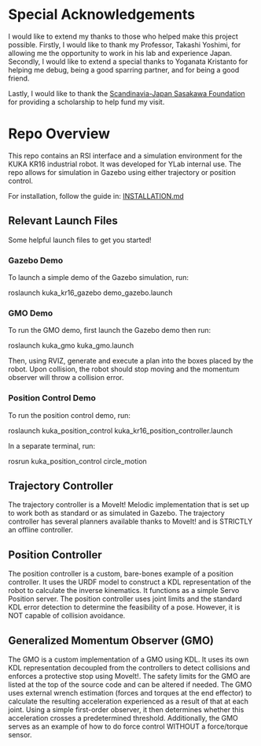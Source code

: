 # Special Acknowledgements
I would like to extend my thanks to those who helped make this project possible. Firstly, I would like to thank my Professor, Takashi Yoshimi, for allowing me the opportunity to work in his lab and experience Japan. Secondly, I would like to extend a special thanks to Yoganata Kristanto for helping me debug, being a good sparring partner, and for being a good friend. 

Lastly, I would like to thank the [Scandinavia-Japan Sasakawa Foundation](https://sjsf.se/) for providing a scholarship to help fund my visit.

# Repo Overview
This repo contains an RSI interface and a simulation environment for the KUKA KR16 industrial robot. It was developed for YLab internal use.
The repo allows for simulation in Gazebo using either trajectory or position control. 

For installation, follow the guide in: [INSTALLATION.md](https://github.com/jcaSIT/kuka_rsi_gazebo/blob/master/INSTALLTION.md)

## Relevant Launch Files
Some helpful launch files to get you started!

### Gazebo Demo
To launch a simple demo of the Gazebo simulation, run:

 roslaunch kuka_kr16_gazebo demo_gazebo.launch



### GMO Demo
To run the GMO demo, first launch the Gazebo demo then run:

roslaunch kuka_gmo kuka_gmo.launch

Then, using RVIZ, generate and execute a plan into the boxes placed by the robot. Upon collision, the robot should stop moving and the momentum observer will throw a collision error.

### Position Control Demo
To run the position control demo, run:

roslaunch kuka_position_control kuka_kr16_position_controller.launch

In a separate terminal, run:

rosrun kuka_position_control circle_motion
## Trajectory Controller
The trajectory controller is a MoveIt! Melodic implementation that is set up to work both as standard or as simulated in Gazebo. The trajectory controller has several planners available thanks to MoveIt! and is STRICTLY an offline controller.

## Position Controller
The position controller is a custom, bare-bones example of a position controller. It uses the URDF model to construct a KDL representation of the robot to calculate the inverse kinematics. It functions as a simple Servo Position server.
The position controller uses joint limits and the standard KDL error detection to determine the feasibility of a pose. However, it is NOT capable of collision avoidance.

## Generalized Momentum Observer (GMO)
The GMO is a custom implementation of a GMO using KDL. It uses its own KDL representation decoupled from the controllers to detect collisions and enforces a protective stop using MoveIt!. 
The safety limits for the GMO are listed at the top of the source code and can be altered if needed. The GMO uses external wrench estimation (forces and torques at the end effector) to calculate the resulting acceleration experienced as a result of that at each joint. 
Using a simple first-order observer, it then determines whether this acceleration crosses a predetermined threshold.
Additionally, the GMO serves as an example of how to do force control WITHOUT a force/torque sensor.
